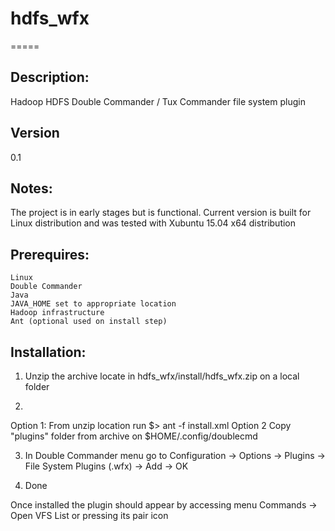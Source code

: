 # hdfs_wfx
=====

Description:
------------
Hadoop HDFS Double Commander / Tux Commander file system plugin


Version
-----------

0.1

Notes:
-----

The project is in early stages but is functional. Current version is built for Linux distribution and was tested with Xubuntu 15.04 x64 distribution   


Prerequires:
-----

	Linux
	Double Commander
	Java
	JAVA_HOME set to appropriate location
	Hadoop infrastructure
	Ant (optional used on install step)
	
	
	
Installation:
-----

1) Unzip the archive locate in hdfs_wfx/install/hdfs_wfx.zip on a local folder

2) 
Option 1:
	From unzip location run $> ant -f install.xml
Option 2
	Copy "plugins" folder from archive on $HOME/.config/doublecmd

	
3) In Double Commander menu go to Configuration -> Options -> Plugins -> File System Plugins (.wfx) -> Add -> OK

4) Done

Once installed the plugin should appear by accessing menu Commands -> Open VFS List or pressing its pair icon   

	